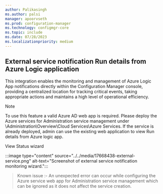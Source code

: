 ```yaml
---
author: Palikasingh
ms.author: palsi
manager: apoorvseth
ms.prod: configuration-manager
ms.technology: configmgr-core
ms.topic: include
ms.date: 07/28/2023
ms.localizationpriority: medium
---
```


## <a name="bkmk_Externalnotification"></a> External service notification Run details from Azure Logic application

<!--17668438-->
This integration enables the monitoring and management of Azure Logic App notifications directly within the Configuration Manager console, providing a centralized location for tracking critical events, taking appropriate actions and maintains a high level of operational efficiency.

> [!NOTE]
> To use this feature a valid Azure AD web app is required. Please deploy the Azure services for Administration service management under \Administration\Overview\Cloud Services\Azure Services. If the service is already deployed, admin can use the existing web application to view Run details from Azure logic app.

View Status wizard

:::image type="content" source="../../media/17668438-external-service.png" alt-text="Screenshot of external service notification monitoring wizard.":::

> Known issue :- An unexpected error can occur while configuring the Azure service web app for Administration service management which can be ignored as it does not affect the service creation.
